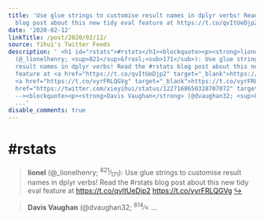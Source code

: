 ```yaml
---
title: 'Use glue strings to customise result names in dplyr verbs! Read the #rstats
  blog post about this new tidy eval feature at https://t.co/qvItUeDjp2 https://t.co/vyrFRLQGVg'
date: '2020-02-12'
linkTitle: /post/2020/02/12/
source: Yihui's Twitter Feeds
description: ' <h1 id="rstats">#rstats</h1><blockquote><p><strong>lionel</strong>
  (@_lionelhenry; <sup>821</sup>&frasl;<sub>171</sub>): Use glue strings to customise
  result names in dplyr verbs! Read the #rstats blog post about this new tidy eval
  feature at <a href="https://t.co/qvItUeDjp2" target="_blank">https://t.co/qvItUeDjp2</a>
  <a href="https://t.co/vyrFRLQGVg" target="_blank">https://t.co/vyrFRLQGVg</a> <a
  href="https://twitter.com/xieyihui/status/1227168650328707072" target="_blank">&#8618;</a></p></blockquote><!--
  --><blockquote><p><strong>Davis Vaughan</strong> (@dvaughan32; <sup>814</sup>&frasl;<
  ...'
disable_comments: true
---
```

 <h1 id="rstats">#rstats</h1><blockquote><p><strong>lionel</strong> (@_lionelhenry; <sup>821</sup>&frasl;<sub>171</sub>): Use glue strings to customise result names in dplyr verbs! Read the #rstats blog post about this new tidy eval feature at <a href="https://t.co/qvItUeDjp2" target="_blank">https://t.co/qvItUeDjp2</a> <a href="https://t.co/vyrFRLQGVg" target="_blank">https://t.co/vyrFRLQGVg</a> <a href="https://twitter.com/xieyihui/status/1227168650328707072" target="_blank">&#8618;</a></p></blockquote><!-- --><blockquote><p><strong>Davis Vaughan</strong> (@dvaughan32; <sup>814</sup>&frasl;< ...